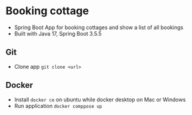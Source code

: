 # Booking cottage

- Spring Boot App for booking cottages and show a list of all bookings
- Built with Java 17, Spring Boot 3.5.5

## Git 

- Clone app `git clone <url>`

## Docker 

- Install `docker ce` on ubuntu while docker desktop on Mac or Windows
- Run application `docker comppose up`


